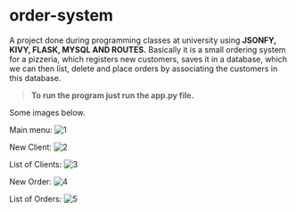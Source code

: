 # order-system

A project done during programming classes at university using **JSONFY, KIVY, FLASK, MYSQL AND ROUTES.**
Basically it is a small ordering system for a pizzeria, which registers new customers, saves it in a database, which we can then list, delete and place orders by associating the customers in this database.

>**To run the program just run the app.py file.**

Some images below.

Main menu:
![1](https://github.com/fhvicente/order-system/assets/134304084/e004858d-69e5-4b0c-8d52-dc7e452e7b05)

New Client:
![2](https://github.com/fhvicente/order-system/assets/134304084/90d39cf9-e8d9-4827-a361-bdf1af06a087)

List of Clients:
![3](https://github.com/fhvicente/order-system/assets/134304084/3cee138b-7322-42e3-858f-452aca27d053)

New Order:
![4](https://github.com/fhvicente/order-system/assets/134304084/67bdb134-8fd4-435e-93e4-5a698b4d08f6)

List of Orders:
![5](https://github.com/fhvicente/order-system/assets/134304084/95fcbf9e-2e89-4032-b8e0-5f9282c33ad7)
